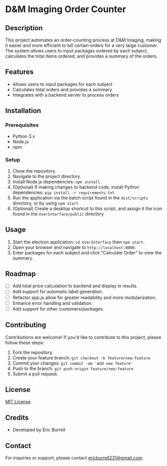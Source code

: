 # D&M Imaging Order Counter

## Description

This project automates an order-counting process at D&M Imaging, making it easier and more efficient to bill certain orders for a very large customer. The system allows users to input packages ordered by each subject, calculates the total items ordered, and provides a summary of the orders.

## Features

- Allows users to input packages for each subject
- Calculates total orders and provides a summary
- Integrates with a backend server to process orders

## Installation

### Prerequisites

- Python 3.x
- Node.js
- npm

### Setup

1. Clone the repository.
2. Navigate to the project directory.
3. Install Node.js dependencies: `npm install`
4. (Optional) If making changes to backend code, install Python dependencies: `pip install -r requirements.txt`
5. Run the application via the batch script found in the `dist/scripts` directory, or by using `npm start`
6. (Optional) Create a desktop shortcut to this script, and assign it the icon found in the `UserInterface/public` directory

## Usage

1. Start the electron application: `cd UserInterface` then `npm start`.
2. Open your browser and navigate to `http://localhost:8080`.
3. Enter packages for each subject and click "Calculate Order" to view the summary.

## Roadmap

- [ ] Add total price calculation to backend and display in results.
- [ ] Add support for automatic label generation.
- [ ] Refactor app.js allow for greater readability and more modularization.
- [ ] Enhance error handling and validation.
- [ ] Add support for other customers/packages.

## Contributing

Contributions are welcome! If you'd like to contribute to this project, please follow these steps:

1. Fork the repository.
2. Create your feature branch: `git checkout -b feature/new-feature`
3. Commit your changes: `git commit -am 'Add new feature'`
4. Push to the branch: `git push origin feature/new-feature`
5. Submit a pull request.

## License

[MIT License](LICENSE)

## Credits

- Developed by Eric Burrell

## Contact

For inquiries or support, please contact ericburrell231@gmail.com.
